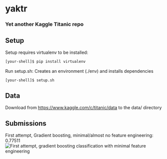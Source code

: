 # yaktr
### Yet another Kaggle Titanic repo

## Setup
Setup requires virtualenv to be installed:
```bash
[your-shell]$ pip install virtualenv
```

Run setup.sh: Creates an environment (./env) and installs dependencies
```bash
[your-shell]$ setup.sh
```

## Data
Download from https://www.kaggle.com/c/titanic/data to the data/ directory

## Submissions
First attempt, Gradient boosting, minimal/almost no feature engineering: 0.77511
![First attempt, gradient boosting classification with minimal feature engineering](https://user-images.githubusercontent.com/5957624/31588668-6e69c7de-b1c3-11e7-8a1b-f2df0c10c6f8.jpg)

